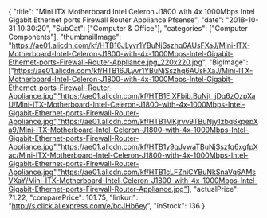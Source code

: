 {
	"title": "Mini ITX Motherboard Intel Celeron J1800 with 4x 1000Mbps Intel Gigabit Ethernet ports Firewall Router Appliance Pfsense",
	"date": "2018-10-31 10:30:20",
	"SubCat": ["Computer & Office"],
	"categories": ["Computer Components"],
	"thumbnailImage": "https://ae01.alicdn.com/kf/HTB16JLyvr1YBuNjSszhq6AUsFXaJ/Mini-ITX-Motherboard-Intel-Celeron-J1800-with-4x-1000Mbps-Intel-Gigabit-Ethernet-ports-Firewall-Router-Appliance.jpg_220x220.jpg",
	"BigImage": ["https://ae01.alicdn.com/kf/HTB16JLyvr1YBuNjSszhq6AUsFXaJ/Mini-ITX-Motherboard-Intel-Celeron-J1800-with-4x-1000Mbps-Intel-Gigabit-Ethernet-ports-Firewall-Router-Appliance.jpg","https://ae01.alicdn.com/kf/HTB1EiXFbib.BuNjt_jDq6zOzpXaU/Mini-ITX-Motherboard-Intel-Celeron-J1800-with-4x-1000Mbps-Intel-Gigabit-Ethernet-ports-Firewall-Router-Appliance.jpg","https://ae01.alicdn.com/kf/HTB1MKjrvv9TBuNjy1zbq6xpepXa9/Mini-ITX-Motherboard-Intel-Celeron-J1800-with-4x-1000Mbps-Intel-Gigabit-Ethernet-ports-Firewall-Router-Appliance.jpg","https://ae01.alicdn.com/kf/HTB1y9qJvwaTBuNjSszfq6xgfpXac/Mini-ITX-Motherboard-Intel-Celeron-J1800-with-4x-1000Mbps-Intel-Gigabit-Ethernet-ports-Firewall-Router-Appliance.jpg","https://ae01.alicdn.com/kf/HTB1cLFZniCYBuNkSnaVq6AMsVXaY/Mini-ITX-Motherboard-Intel-Celeron-J1800-with-4x-1000Mbps-Intel-Gigabit-Ethernet-ports-Firewall-Router-Appliance.jpg"],
	"actualPrice": 71.22,
	"comparePrice": 101.75,
	"linkurl": "http://s.click.aliexpress.com/e/bcJHb6ey",
	"inStock": 136
}
